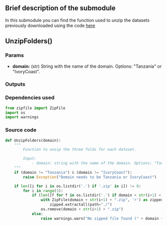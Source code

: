 ## Brief description of the submodule

In this submodule you can find the function used to unzip the datasets previously downloaded using the code [here](../intro#download-the-pre-processed-datasets)

## UnzipFolders()

### Params

- **domain:** (str) String with the name of the domain. Options: "Tanzania" or "IvoryCoast".

### Outputs

### Dependencies used
```python
from zipfile import ZipFile
import os 
import warnings
```

### Source code
```python
def UnzipFolders(domain):
    """
        Function to unzip the three folds for each dataset.

        Input:
            - domain: string with the name of the domain. Options: "Tanzania" or "IvoryCoast"
    """
    if (domain != "Tanzania") & (domain != "IvoryCoast"):
        raise Exception("Domain needs to be Tanzania or IvoryCoast")

    if len([i for i in os.listdir('.') if '.zip' in i]) != 0: 
        for i in range(3): 
            if (len([f for f in os.listdir('.') if domain + str(i+1) + ".zip" in f]) != 0):
                with ZipFile(domain + str(i+1) + ".zip", 'r') as zipped:
                    zipped.extractall(path="./")
                os.remove(domain + str(i+1) + ".zip")
            else:
                raise warnings.warn("No zipped file found (" + domain + str(i+1) + ".zip" + ")")
```
